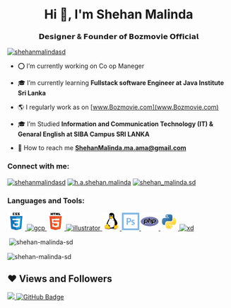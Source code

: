 <h1 align="center">Hi 👋, I'm Shehan Malinda</h1>
<h3 align="center">𝗗𝗲𝘀𝗶𝗴𝗻𝗲𝗿 & 𝗙𝗼𝘂𝗻𝗱𝗲𝗿 𝗼𝗳 𝗕𝗼𝘇𝗺𝗼𝘃𝗶𝗲 𝗢𝗳𝗳𝗶𝗰𝗶𝗮𝗹</h3>



<p align="left"> <a href="https://twitter.com/shehanmalindasd" target="blank"><img src="https://img.shields.io/twitter/follow/shehanmalindasd?logo=twitter&style=for-the-badge" alt="shehanmalindasd" /></a> </p>

- ⭕ I’m currently working on Co op Maneger

- 🎓 I’m currently learning **Fullstack software Engineer at Java Institute Sri Lanka**

- 🌎 I regularly work as on [www.Bozmovie.com](www.Bozmovie.com)

- 🎓 I’m Studied **Information and Communication Technology (IT) & Genaral English at SIBA Campus SRI LANKA**

- 📧 How to reach me **ShehanMalinda.ma.ama@gmail.com**

<h3 align="left">Connect with me:</h3>
<p align="left">
<a href="https://twitter.com/ShehanMalindaSD" target="blank"><img align="center" src="https://raw.githubusercontent.com/rahuldkjain/github-profile-readme-generator/master/src/images/icons/Social/twitter.svg" alt="shehanmalindasd" height="30" width="40" /></a>
<a href="https://fb.com/Shehan.Malinda.SD" target="blank"><img align="center" src="https://raw.githubusercontent.com/rahuldkjain/github-profile-readme-generator/master/src/images/icons/Social/facebook.svg" alt="h.a.shehan.malinda" height="30" width="40" /></a>
<a href="https://instagram.com/Shehan_Malinda.SD" target="blank"><img align="center" src="https://raw.githubusercontent.com/rahuldkjain/github-profile-readme-generator/master/src/images/icons/Social/instagram.svg" alt="shehan_malinda.sd" height="30" width="40" /></a>
</p>

<h3 align="left">Languages and Tools:</h3>
<p align="left"> <a href="https://www.w3schools.com/css/" target="_blank" rel="noreferrer"> <img src="https://raw.githubusercontent.com/devicons/devicon/master/icons/css3/css3-original-wordmark.svg" alt="css3" width="40" height="40"/> </a> <a href="https://cloud.google.com" target="_blank" rel="noreferrer"> <img src="https://www.vectorlogo.zone/logos/google_cloud/google_cloud-icon.svg" alt="gcp" width="40" height="40"/> </a> <a href="https://www.w3.org/html/" target="_blank" rel="noreferrer"> <img src="https://raw.githubusercontent.com/devicons/devicon/master/icons/html5/html5-original-wordmark.svg" alt="html5" width="40" height="40"/> </a> <a href="https://www.adobe.com/in/products/illustrator.html" target="_blank" rel="noreferrer"> <img src="https://www.vectorlogo.zone/logos/adobe_illustrator/adobe_illustrator-icon.svg" alt="illustrator" width="40" height="40"/> </a> <a href="https://www.linux.org/" target="_blank" rel="noreferrer"> <img src="https://raw.githubusercontent.com/devicons/devicon/master/icons/linux/linux-original.svg" alt="linux" width="40" height="40"/> </a> <a href="https://www.photoshop.com/en" target="_blank" rel="noreferrer"> <img src="https://raw.githubusercontent.com/devicons/devicon/master/icons/photoshop/photoshop-line.svg" alt="photoshop" width="40" height="40"/> </a> <a href="https://www.php.net" target="_blank" rel="noreferrer"> <img src="https://raw.githubusercontent.com/devicons/devicon/master/icons/php/php-original.svg" alt="php" width="40" height="40"/> </a> <a href="https://www.python.org" target="_blank" rel="noreferrer"> <img src="https://raw.githubusercontent.com/devicons/devicon/master/icons/python/python-original.svg" alt="python" width="40" height="40"/> </a> <a href="https://www.adobe.com/products/xd.html" target="_blank" rel="noreferrer"> <img src="https://cdn.worldvectorlogo.com/logos/adobe-xd.svg" alt="xd" width="40" height="40"/> </a> </p>

<p>&nbsp;<img align="center" src="https://github-readme-stats.vercel.app/api?username=shehan-malinda-sd&show_icons=true&locale=en" alt="shehan-malinda-sd" /></p>

<p><img align="center" src="https://github-readme-streak-stats.herokuapp.com/?user=shehan-malinda-sd&" alt="shehan-malinda-sd" /></p>

## ❤ Views and Followers
<a href="https://github.com/Meghna-DAS/github-profile-views-counter">
    <img src="https://komarev.com/ghpvc/?username=Shehan-Malinda-SD">
</a>
<a href="https://github.com/Shehan-Malinda-SD?tab=followers"><img src="https://img.shields.io/github/followers/Shehan-Malinda-SD?label=Followers&style=social" alt="GitHub Badge"></a>
